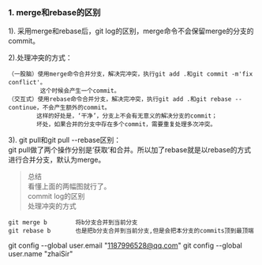 ### 1. merge和rebase的区别
 1). 采用merge和rebase后，git log的区别，merge命令不会保留merge的分支的commit。
 
 2).处理冲突的方式：
    
    （一股脑）使用merge命令合并分支，解决完冲突，执行git add .和git commit -m'fix conflict'。
             这个时候会产生一个commit。
    （交互式）使用rebase命令合并分支，解决完冲突，执行git add .和git rebase --continue，不会产生额外的commit。
            这样的好处是，‘干净’，分支上不会有无意义的解决分支的commit；
            坏处，如果合并的分支中存在多个commit，需要重复处理多次冲突。
 3). git pull和git pull --rebase区别：  
 git pull做了两个操作分别是‘获取’和合并。所以加了rebase就是以rebase的方式进行合并分支，默认为merge。 
 
 >总结  
 看懂上面的两幅图就行了。  
 commit log的区别  
 处理冲突的方式  

```
git merge b        将b分支合并到当前分支
git rebase b       也是把b分支合并到当前分支,但是会把本分支的commits顶到最顶端
```
git config --global user.email "1187996528@qq.com"
  git config --global user.name "zhaiSir"          